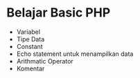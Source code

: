 # Belajar Basic PHP

- Variabel
- Tipe Data
- Constant
- Echo statement untuk menampilkan data
- Arithmatic Operator
- Komentar